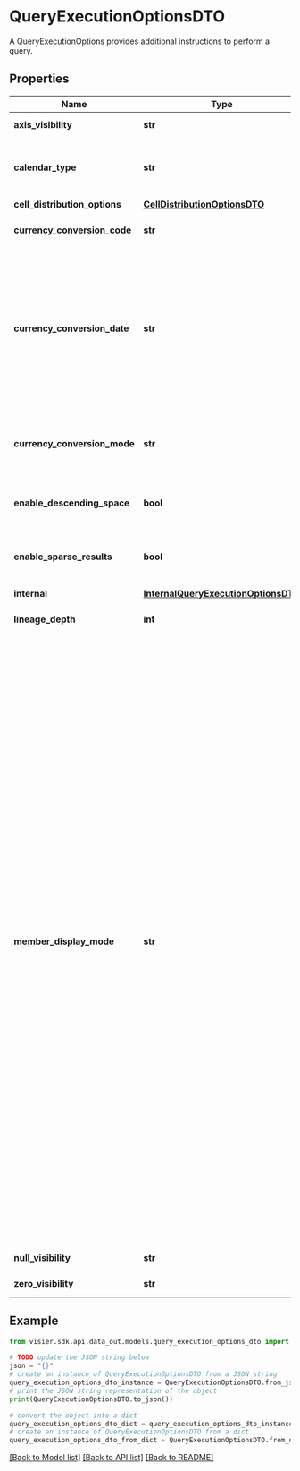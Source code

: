 # QueryExecutionOptionsDTO

A QueryExecutionOptions provides additional instructions to perform a query.

## Properties

Name | Type | Description | Notes
------------ | ------------- | ------------- | -------------
**axis_visibility** | **str** | The amount of information to return about each axis. Default is SIMPLE. | [optional] 
**calendar_type** | **str** | The calendar type to use. This will be used for all time calculations unless explicitly overridden in  the calculation itself. Default is TENANT_CALENDAR. | [optional] 
**cell_distribution_options** | [**CellDistributionOptionsDTO**](CellDistributionOptionsDTO.md) |  | [optional] 
**currency_conversion_code** | **str** | The target currency for all currency conversions.  If not specified, the tenant default currency will be used. | [optional] 
**currency_conversion_date** | **str** | The currency conversion date to use. If defined, the currency conversion will use the exchange rates as of this date.  Default is the exchange rate at the end of the query time interval. Format is the number of milliseconds since  midnight 01 January, 1970 UTC as a string. Note: Epochs are expressed as 64-bit integers and represented as  stringified longs in JSON due to JSON&#39;s inherent limitation in representing large numbers. | [optional] 
**currency_conversion_mode** | **str** | The currency conversion mode to use. This will be used for all currency conversion calculations  unless explicitly overridden in the calculation itself. Default is TENANT_CURRENCY_CONVERSION. | [optional] 
**enable_descending_space** | **bool** | If true, filter non-time axis member sets to only include members that are in aggregate positions or whose previous position is a leaf | [optional] 
**enable_sparse_results** | **bool** | Retrieve sparse cell sets. Sparse results only retrieve non-zero and non-null cells. Whether a result is truly sparse  or not is determined by the Visier server. | [optional] 
**internal** | [**InternalQueryExecutionOptionsDTO**](InternalQueryExecutionOptionsDTO.md) |  | [optional] 
**lineage_depth** | **int** | The max number of levels of nesting to unwind when determining the lineage for a derived metric value. | [optional] 
**member_display_mode** | **str** | Define the &#x60;memberDisplayMode&#x60; options to control how member values are rendered in the aggregate query result set. You can override the &#x60;memberDisplayMode&#x60; on a per-axis basis, if required.   Valid values are &#x60;DEFAULT&#x60;, &#x60;COMPACT&#x60;, &#x60;DISPLAY&#x60;, or &#x60;MDX&#x60;. Default is &#x60;DEFAULT&#x60;.   * &#x60;DEFAULT&#x60;: The default member name representation. For non-time members, this means returning the technical member name path.    For time members, this includes a bracketed member index.    For example, Time instant member: &#x60;2019-06-01T00:00:00.000Z - [0]&#x60;    For example, Time interval member: &#x60;2022-06-01T00:00:00.000Z/2022-07-01T00:00:00.000Z - [12]&#x60;  * &#x60;COMPACT&#x60;: Compacts the time member name representation. This also transforms the representation of time intervals to the end time of the interval.     For example, Time instant member: &#x60;2019-06-01T00:00:00.000Z&#x60;     For example, Time interval member: &#x60;2022-07-01T00:00:00.000Z&#x60; where the interval member name was &#x60;2022-06-01T00:00:00.000Z/2022-07-01T00:00:00.000Z - [12]&#x60;  * &#x60;DISPLAY&#x60;: Emit the members&#39; display names whenever possible. When combined with &#x60;axisVisibility &#x3D; VERBOSE&#x60;, the full display name path will be emitted.  * &#x60;MDX&#x60;: Emit member name paths where each element is enclosed in square brackets, &#x60;[]&#x60;. Multidimensional expression (MDX) display mode automatically encloses time members in square brackets and puts them in &#x60;COMPACT&#x60; format.    For example, Location member &#x60;North America.United States.California&#x60; becomes &#x60;[North America].[United States].[California]&#x60; in MDX display mode.    For example, Time instant member &#x60;2019-06-01T00:00:00.000Z - [0]&#x60; becomes &#x60;[2019-06-01T00:00:00.000Z]&#x60; in MDX display mode. | [optional] 
**null_visibility** | **str** | Show or hide null or N/A values in the result. Default is SHOW. | [optional] 
**zero_visibility** | **str** | Show or hide zeros in the result. Default is SHOW. | [optional] 

## Example

```python
from visier.sdk.api.data_out.models.query_execution_options_dto import QueryExecutionOptionsDTO

# TODO update the JSON string below
json = "{}"
# create an instance of QueryExecutionOptionsDTO from a JSON string
query_execution_options_dto_instance = QueryExecutionOptionsDTO.from_json(json)
# print the JSON string representation of the object
print(QueryExecutionOptionsDTO.to_json())

# convert the object into a dict
query_execution_options_dto_dict = query_execution_options_dto_instance.to_dict()
# create an instance of QueryExecutionOptionsDTO from a dict
query_execution_options_dto_from_dict = QueryExecutionOptionsDTO.from_dict(query_execution_options_dto_dict)
```
[[Back to Model list]](../README.md#documentation-for-models) [[Back to API list]](../README.md#documentation-for-api-endpoints) [[Back to README]](../README.md)


